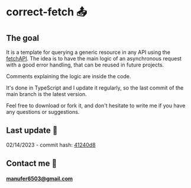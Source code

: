 # correct-fetch :outbox_tray:
## The goal
It is a template for querying a generic resource in any API using the [fetchAPI](https://developer.mozilla.org/en-US/docs/Web/API/Fetch_API). The idea is to have the main logic of an asynchronous request with a good error handling, that can be reused in future projects.


Comments explaining the logic are inside the code.


It's done in TypeScript and I update it regularly, so the last commit of the main branch is the latest version.


Feel free to download or fork it, and don't hesitate to write me if you have any questions or suggestions.

## Last update :arrows_counterclockwise:
02/14/2023 - commit hash: [41240d8](https://github.com/manuelffernandez/correct-fetch/commit/41240d86937d66733adb794f52aef2af8ec4b565)

## Contact me :email:

#### [manufer6503@gmail.com](mailto:manufer6503@gmail.com)
